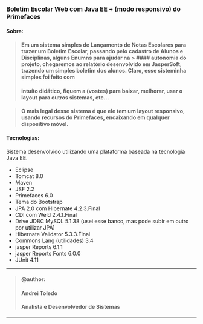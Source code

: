 ### Boletim Escolar Web com Java EE + (modo responsivo) do Primefaces 

#### Sobre:

> #### Em um sistema simples de Lançamento de Notas Escolares para trazer um Boletim Escolar, passando pelo cadastro de Alunos e Disciplinas, alguns Enumns para ajudar na > #### autonomia do projeto, chegaremos ao relatório desenvolvido em JasperSoft, trazendo um simples boletim dos alunos. Claro, esse sisteminha simples foi feito com  
> #### intuíto didático, fiquem a (vostes) para baixar, melhorar, usar o layout para outros sistemas, etc...

> #### O mais legal desse sistema é que ele tem um layout responsivo, usando recursos do Primefaces, encaixando em qualquer dispositivo móvel.

#### Tecnologias:
Sistema desenvolvido utilizando uma plataforma baseada na tecnologia Java EE.

- Eclipse
- Tomcat 8.0
- Maven
- JSF 2.2 
- Primefaces 6.0
- Tema do Bootstrap
- JPA 2.0 com Hibernate 4.2.3.Final
- CDI com Weld 2.4.1.Final
- Drive JDBC MySQL 5.1.38 (usei esse banco, mas pode subir em outro por utilizar JPA)
- Hibernate Validator 5.3.3.Final
- Commons Lang (utilidades) 3.4
- jasper Reports 6.1.1
- jasper Reports Fonts 6.0.0
- JUnit 4.11

----
>#### @author:                             
>#### Andrei Toledo                        
>#### Analista e Desenvolvedor de Sistemas 
----
